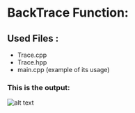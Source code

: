 # BackTrace Function:
## Used Files :
- Trace.cpp
- Trace.hpp
- main.cpp (example of its usage)
### This is the output:
 ![alt text]( https://github.com/blue409/Embedded-Linux-Team-A2/blob/main/Menna/c++/session03/BackTraceTask/my_Backtrace.JPG)
